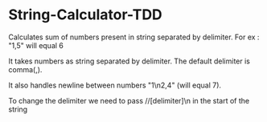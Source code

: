 # String-Calculator-TDD
Calculates sum of numbers present in string separated by delimiter. For ex : "1,5" will equal 6

It takes numbers as string separated by delimiter. The default delimiter is comma(,).

It also handles newline between numbers "1\n2,4" (will equal 7).

To change the delimiter we need to pass //[delimiter]\n in the start of the string
